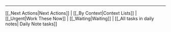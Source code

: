 ---
[[_Next Actions|Next Actions]] | [[_By Context|Context Lists]] | [[_Urgent|Work These Now]] | [[_Waiting|Waiting]] |  [[_All tasks in daily notes| Daily Note tasks]] 
